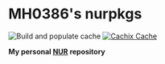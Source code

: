 # MH0386's nurpkgs
![Build and populate cache](https://github.com/MH0386/nurpkgs/workflows/Build/badge.svg)
[![Cachix Cache](https://img.shields.io/badge/cachix-MH0386-blue.svg)](https://MH0386.cachix.org)

**My personal [NUR](https://github.com/nix-community/NUR) repository**

